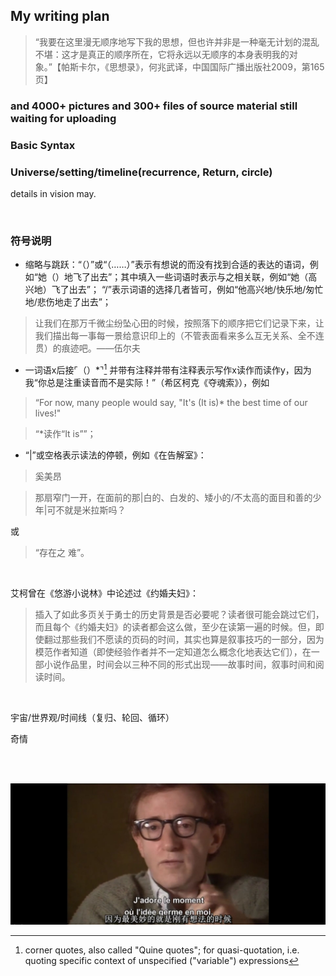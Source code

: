 
## My writing plan

> “我要在这里漫无顺序地写下我的思想，但也许并非是一种毫无计划的混乱不堪：这才是真正的顺序所在，它将永远以无顺序的本身表明我的对象。”【帕斯卡尔，《思想录》，何兆武译，中国国际广播出版社2009，第165页】

### and 4000+ pictures and 300+ files of source material still waiting for uploading

### Basic Syntax

### Universe/setting/timeline(recurrence, Return, circle)

details in vision may.

<br/>

### 符号说明

- 缩略与跳跃：“（）”或“（……）”表示有想说的而没有找到合适的表达的语词，例如“她（）地飞了出去”；其中填入一些词语时表示与之相关联，例如“她（高兴地）飞了出去”；
“/”表示词语的选择几者皆可，例如“他高兴地/快乐地/匆忙地/悲伤地走了出去”；

> 让我们在那万千微尘纷坠心田的时候，按照落下的顺序把它们记录下来，让我们描出每一事每一景给意识印上的（不管表面看来多么互无关系、全不连贯）的痕迹吧。——伍尔夫

- 一词语x后接⌜（）*⌝[^1] 并带有注释并带有注释表示写作x读作而读作y，因为我“你总是注重读音而不是实际！”（希区柯克《夺魂索》），例如

> “For now, many people would say, "It's (It is)* the best time of our lives!"

> “*读作“It is””；

- “|”或空格表示读法的停顿，例如《在告解室》：   

>    奚美昂

> 那扇窄门一开，在面前的那|白的、白发的、矮小的/不太高的面目和善的少年|可不就是米拉斯吗？

或

> “存在之 难”。

<br/>

艾柯曾在《悠游小说林》中论述过《约婚夫妇》：

> 插入了如此多页关于勇士的历史背景是否必要呢？读者很可能会跳过它们，而且每个《约婚夫妇》的读者都会这么做，至少在读第一遍的时候。但，即使翻过那些我们不愿读的页码的时间，其实也算是叙事技巧的一部分，因为模范作者知道（即使经验作者并不一定知道怎么概念化地表达它们），在一部小说作品里，时间会以三种不同的形式出现——故事时间，叙事时间和阅读时间。

<br/>

[^1]: corner quotes, also called "Quine quotes"; for quasi-quotation, i.e. quoting specific context of unspecified ("variable") expressions

宇宙/世界观/时间线（复归、轮回、循环）

奇情

<br/><br/>

![](https://raw.githubusercontent.com/FinalFantasy27/FinalFantasy27/main/images/5.png)
